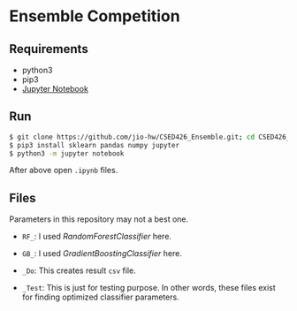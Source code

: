 # Ensemble Competition

## Requirements
+ python3
+ pip3
+ [Jupyter Notebook](http://jupyter.org/install.html)

## Run
```sh
$ git clone https://github.com/jio-hw/CSED426_Ensemble.git; cd CSED426_Ensemble
$ pip3 install sklearn pandas numpy jupyter
$ python3 -m jupyter notebook
```
After above open `.ipynb` files.

## Files
Parameters in this repository may not a best one.  

+ `RF_`: I used *RandomForestClassifier* here.  
+ `GB_`: I used *GradientBoostingClassifier* here.  

+ `_Do`: This creates result `csv` file.  
+ `_Test`: This is just for testing purpose. In other words, these files exist for finding optimized classifier parameters.  
